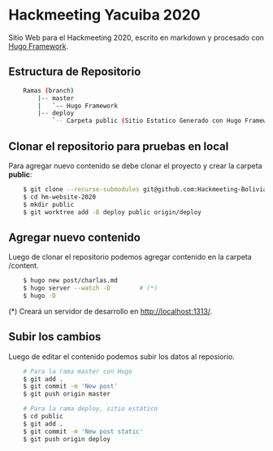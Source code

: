 # Hackmeeting Yacuiba 2020

Sitio Web para el Hackmeeting 2020, escrito en markdown y procesado con [Hugo Framework](https://gohugo.io/).

## Estructura de Repositorio

```bash
    Ramas (branch)
        |-- master
        |	`-- Hugo Framework
        |-- deploy
        	`-- Carpeta public (Sitio Estatico Generado con Hugo Framework)
```

## Clonar el repositorio para pruebas en local

Para agregar nuevo contenido se debe clonar el proyecto y crear la carpeta **public**: 

```bash
    $ git clone --recurse-submodules git@github.com:Hackmeeting-Bolivia/hm-website-2020.git
    $ cd hm-website-2020
    $ mkdir public
    $ git worktree add -B deploy public origin/deploy
```

## Agregar nuevo contenido

Luego de clonar el repositorio podemos agregar contenido en la carpeta /content.

```bash
    $ hugo new post/charlas.md
    $ hugo server --watch -D        # (*)
    $ hugo -D
```

(*) Creará un servidor de desarrollo en [http://localhost:1313/](http://localhost:1313/).

## Subir los cambios

Luego de editar el contenido podemos subir los datos al reposiorio.

```bash
    # Para la rama master con Hugo
    $ git add .
    $ git commit -m 'New post'
    $ git push origin master

    # Para la rama deploy, sitio estático
    $ cd public
    $ git add .
    $ git commit -m 'New post static'
    $ git push origin deploy
```
